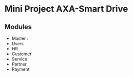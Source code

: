# Mini Project AXA-Smart Drive

## Modules
* Master :
* Users
* HR
* Customer
* Service
* Partner
* Payment
